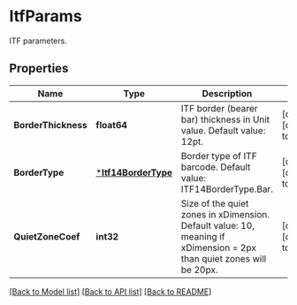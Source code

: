 # ItfParams

ITF parameters.

## Properties

Name | Type | Description | Notes
---- | ---- | ----------- | -----
**BorderThickness** | **float64** | ITF border (bearer bar) thickness in Unit value. Default value: 12pt. | [optional] [default to null]
**BorderType** | [***Itf14BorderType**](Itf14BorderType.md) | Border type of ITF barcode. Default value: ITF14BorderType.Bar. | [optional] [default to null]
**QuietZoneCoef** | **int32** | Size of the quiet zones in xDimension. Default value: 10, meaning if xDimension &#x3D; 2px than quiet zones will be 20px. | [optional] [default to null]

[[Back to Model list]](../README.md#documentation-for-models) [[Back to API list]](../README.md#documentation-for-api-endpoints) [[Back to README]](../README.md)
